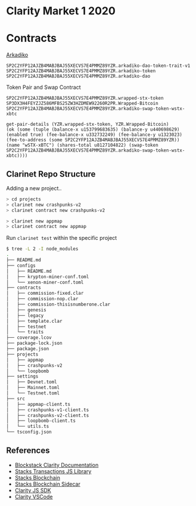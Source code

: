 # Clarity Market 1 2020

# Contracts

[Arkadiko](https://app.arkadiko.finance/)

```
SP2C2YFP12AJZB4MABJBAJ55XECVS7E4PMMZ89YZR.arkadiko-dao-token-trait-v1
SP2C2YFP12AJZB4MABJBAJ55XECVS7E4PMMZ89YZR.arkadiko-token
SP2C2YFP12AJZB4MABJBAJ55XECVS7E4PMMZ89YZR.arkadiko-dao
```

Token Pair and Swap Contract
```
SP2C2YFP12AJZB4MABJBAJ55XECVS7E4PMMZ89YZR.wrapped-stx-token
SP3DX3H4FEYZJZ586MFBS25ZW3HZDMEW92260R2PR.Wrapped-Bitcoin
SP2C2YFP12AJZB4MABJBAJ55XECVS7E4PMMZ89YZR.arkadiko-swap-token-wstx-xbtc
```

```
get-pair-details (YZR.wrapped-stx-token, YZR.Wrapped-Bitcoin)
(ok (some (tuple (balance-x u153799683635) (balance-y u440698629) (enabled true) (fee-balance-x u332732249) (fee-balance-y u1323023) (fee-to-address (some SP2C2YFP12AJZB4MABJBAJ55XECVS7E4PMMZ89YZR)) (name "wSTX-xBTC") (shares-total u8127104822) (swap-token SP2C2YFP12AJZB4MABJBAJ55XECVS7E4PMMZ89YZR.arkadiko-swap-token-wstx-xbtc))))
```
## Clarinet Repo Structure

Adding a new project..

```bash
> cd projects
> clarinet new crashpunks-v2
> clarinet contract new crashpunks-v2

> clarinet new appmap
> clarinet contract new appmap
```

Run `clarinet test` within the specific project

```bash
$ tree -L 2 -I node_modules
.
├── README.md
├── configs
│   ├── README.md
│   ├── krypton-miner-conf.toml
│   └── xenon-miner-conf.toml
├── contracts
│   ├── commission-fixed.clar
│   ├── commission-nop.clar
│   ├── commission-thisisnumberone.clar
│   ├── genesis
│   ├── legacy
│   ├── template.clar
│   ├── testnet
│   └── traits
├── coverage.lcov
├── package-lock.json
├── package.json
├── projects
│   ├── appmap
│   ├── crashpunks-v2
│   └── loopbomb
├── settings
│   ├── Devnet.toml
│   ├── Mainnet.toml
│   └── Testnet.toml
├── src
│   ├── appmap-client.ts
│   ├── crashpunks-v1-client.ts
│   ├── crashpunks-v2-client.ts
│   ├── loopbomb-client.ts
│   └── utils.ts
└── tsconfig.json
```


## References

* [Blockstack Clarity Documentation](https://docs.blockstack.org/core/smart/rpc-api.html)
* [Stacks Transactions JS Library](https://github.com/blockstack/stacks.js)
* [Stacks Blockchain](https://github.com/blockstack/stacks-blockchain)
* [Stacks Blockchain Sidecar](https://github.com/blockstack/stacks-blockchain-sidecar)
* [Clarity JS SDK](https://github.com/blockstack/clarity-js-sdk)
* [Clarity VSCode](https://github.com/blockstack/clarity-vscode)